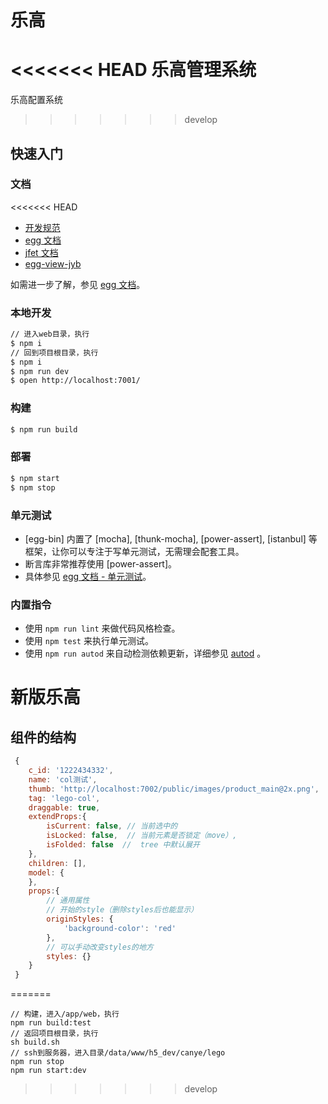 # 乐高

<<<<<<< HEAD
乐高管理系统
=======
乐高配置系统   
>>>>>>> develop

## 快速入门

### 文档

<<<<<<< HEAD
- [开发规范](http://wikipad.jyb.com/%E5%89%8D%E7%AB%AF%E5%BC%80%E5%8F%91%E8%A7%84%E8%8C%83/%E5%90%8E%E5%8F%B0%E7%AE%A1%E7%90%86%E7%B3%BB%E7%BB%9F)
- [egg 文档][egg]
- [jfet 文档](http://doc.fe.jyb.com/book/workflow/index.html)
- [egg-view-jyb](http://npm.jyblife.com/#/detail/@jyb/egg-view-jyb)

如需进一步了解，参见 [egg 文档][egg]。

### 本地开发

```bash
// 进入web目录，执行
$ npm i
// 回到项目根目录，执行
$ npm i
$ npm run dev
$ open http://localhost:7001/
```

### 构建

```bash
$ npm run build
```

### 部署

```bash
$ npm start
$ npm stop
```

### 单元测试

- [egg-bin] 内置了 [mocha], [thunk-mocha], [power-assert], [istanbul] 等框架，让你可以专注于写单元测试，无需理会配套工具。
- 断言库非常推荐使用 [power-assert]。
- 具体参见 [egg 文档 - 单元测试](https://eggjs.org/zh-cn/core/unittest)。

### 内置指令

- 使用 `npm run lint` 来做代码风格检查。
- 使用 `npm test` 来执行单元测试。
- 使用 `npm run autod` 来自动检测依赖更新，详细参见 [autod](https://www.npmjs.com/package/autod) 。


[egg]: https://eggjs.org


# 新版乐高

## 组件的结构

```javascript
 {
    c_id: '1222434332',
    name: 'col测试',
    thumb: 'http://localhost:7002/public/images/product_main@2x.png',
    tag: 'lego-col',
    draggable: true,
    extendProps:{
        isCurrent: false, // 当前选中的
        isLocked: false,  // 当前元素是否锁定（move）,
        isFolded: false  //  tree 中默认展开
    },
    children: [],
    model: {
    },
    props:{
        // 通用属性
        // 开始的style（删除styles后也能显示）
        originStyles: {
            'background-color': 'red'
        },
        // 可以手动改变styles的地方
        styles: {}
    }
 }
 ```
=======
```shell
// 构建，进入/app/web，执行
npm run build:test
// 返回项目根目录，执行
sh build.sh
// ssh到服务器，进入目录/data/www/h5_dev/canye/lego
npm run stop
npm run start:dev
```
>>>>>>> develop
